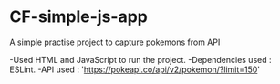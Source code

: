 # CF-simple-js-app

A simple practise project to capture pokemons from API

-Used HTML and JavaScript to run the project.
-Dependencies used : ESLint.
-API used : 'https://pokeapi.co/api/v2/pokemon/?limit=150'
